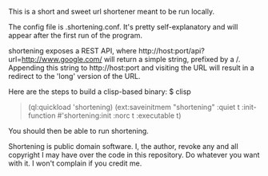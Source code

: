 This is a short and sweet url shortener meant to be run locally.

The config file is .shortening.conf. It's pretty self-explanatory and will appear after the first
run of the program.

shortening exposes a REST API, where http://host:port/api?url=http://www.google.com/ will return a
simple string, prefixed by a /. Appending this string to http://host:port and visiting the URL will
result in a redirect to the 'long' version of the URL.

Here are the steps to build a clisp-based binary:
$ clisp
> (ql:quickload 'shortening)
> (ext:saveinitmem "shortening" :quiet t :init-function #'shortening:init :norc t :executable t)

You should then be able to run shortening.

Shortening is public domain software. I, the author, revoke any and all copyright I may have over
the code in this repository. Do whatever you want with it. I won't complain if you credit me.
